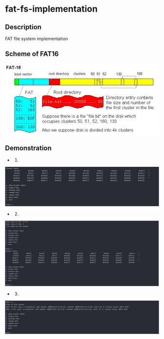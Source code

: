 # fat-fs-implementation

## Description
FAT file system implementation

## Scheme of FAT16  
![fat16](https://github.com/bohdan-sokolovskyi/fat-fs-implementation/blob/master/demo-pics/fat16.jpg)

## Demonstration
* 1.
![demo 1](https://github.com/bohdan-sokolovskyi/fat-fs-implementation/blob/master/demo-pics/demo-1.png)

* 2. 
![demo 2](https://github.com/bohdan-sokolovskyi/fat-fs-implementation/blob/master/demo-pics/demo-2.png)

* 3.  
![demo 3](https://github.com/bohdan-sokolovskyi/fat-fs-implementation/blob/master/demo-pics/demo-3.png)
